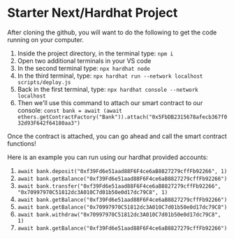 # Starter Next/Hardhat Project

After cloning the github, you will want to do the following to get the code running on your computer.

1. Inside the project directory, in the terminal type: `npm i`
2. Open two additional terminals in your VS code
3. In the second terminal type: `npx hardhat node`
4. In the third terminal, type: `npx hardhat run --network localhost scripts/deploy.js`
5. Back in the first terminal, type: `npx hardhat console --network localhost`
6. Then we'll use this command to attach our smart contract to our console: 
   `const bank = await (await ethers.getContractFactory("Bank")).attach("0x5FbDB2315678afecb367f032d93F642f64180aa3")`
   
Once the contract is attached, you can go ahead and call the smart contract functions!

Here is an example you can run using our hardhat provided accounts:

  1. `await bank.deposit("0xf39Fd6e51aad88F6F4ce6aB8827279cffFb92266", 1)`
  2. `await bank.getBalance("0xf39Fd6e51aad88F6F4ce6aB8827279cffFb92266")`
  3. `await bank.transfer("0xf39Fd6e51aad88F6F4ce6aB8827279cffFb92266", "0x70997970C51812dc3A010C7d01b50e0d17dc79C8", 1)`
  4. `await bank.getBalance("0xf39Fd6e51aad88F6F4ce6aB8827279cffFb92266")`
  5. `await bank.getBalance("0x70997970C51812dc3A010C7d01b50e0d17dc79C8")`
  6. `await bank.withdraw("0x70997970C51812dc3A010C7d01b50e0d17dc79C8", 1)`
  7. `await bank.getBalance("0xf39Fd6e51aad88F6F4ce6aB8827279cffFb92266")`
